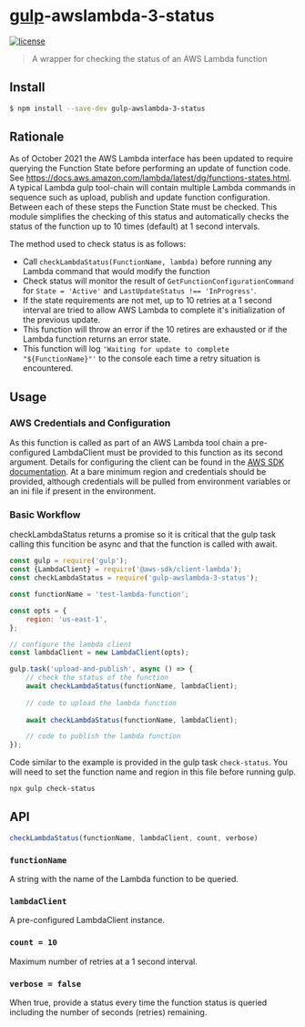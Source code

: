 # [gulp](https://github.com/gulpjs/gulp)-awslambda-3-status

[![license](https://img.shields.io/badge/license-MIT-green.svg)](https://raw.githubusercontent.com/netbymatt/gulp-awslambda-3-status/master/LICENSE)

> A wrapper for checking the status of an AWS Lambda function

## Install

```bash
$ npm install --save-dev gulp-awslambda-3-status
```

## Rationale
As of October 2021 the AWS Lambda interface has been updated to require querying the Function State before performing an update of function code. See https://docs.aws.amazon.com/lambda/latest/dg/functions-states.html. A typical Lambda gulp tool-chain will contain multiple Lambda commands in sequence such as upload, publish and update function configuration. Between each of these steps the Function State must be checked. This module simplifies the checking of this status and automatically checks the status of the function up to 10 times (default) at 1 second intervals.

The method used to check status is as follows:
- Call `checkLambdaStatus(FunctionName, lambda)` before running any Lambda command that would modify the function
- Check status will monitor the result of `GetFunctionConfigurationCommand` for `State = 'Active'` and `LastUpdateStatus !== 'InProgress'`.
- If the state requirements are not met, up to 10 retries at a 1 second interval are tried to allow AWS Lambda to complete it's initialization of the previous update.
- This function will throw an error if the 10 retires are exhausted or if the Lambda function returns an error state.
- This function will log `'Waiting for update to complete "${FunctionName}"'` to the console each time a retry situation is encountered.

## Usage

### AWS Credentials and Configuration

As this function is called as part of an AWS Lambda tool chain a pre-configured LambdaClient must be provided to this function as its second argument. Details for configuring the client can be found in the [AWS SDK documentation](https://docs.aws.amazon.com/AWSJavaScriptSDK/v3/latest/clients/client-lambda/interfaces/lambdaclientconfig.html). At a bare minimum region and credentials should be provided, although credentials will be pulled from environment variables or an ini file if present in the environment.

### Basic Workflow

checkLambdaStatus returns a promise so it is critical that the gulp task calling this funcition be async and that the function is called with await.

```js
const gulp = require('gulp');
const {LambdaClient} = require('@aws-sdk/client-lambda');
const checkLambdaStatus = require('gulp-awslambda-3-status');

const functionName = 'test-lambda-function';

const opts = {
	region: 'us-east-1',
};

// configure the lambda client
const lambdaClient = new LambdaClient(opts);

gulp.task('upload-and-publish', async () => {
	// check the status of the function
	await checkLambdaStatus(functionName, lambdaClient);
	
	// code to upload the lambda function
	
	await checkLambdaStatus(functionName, lambdaClient);

	// code to publish the lambda function
});
```
Code similar to the example is provided in the gulp task `check-status`. You will need to set the function name and region in this file before running gulp.

``` bash
npx gulp check-status
```

## API

```js
checkLambdaStatus(functionName, lambdaClient, count, verbose)
```

### `functionName`

A string with the name of the Lambda function to be queried.

### `lambdaClient`

A pre-configured LambdaClient instance.

### `count = 10`

Maximum number of retries at a 1 second interval.

### `verbose = false`

When true, provide a status every time the function status is queried including the number of seconds (retries) remaining.
